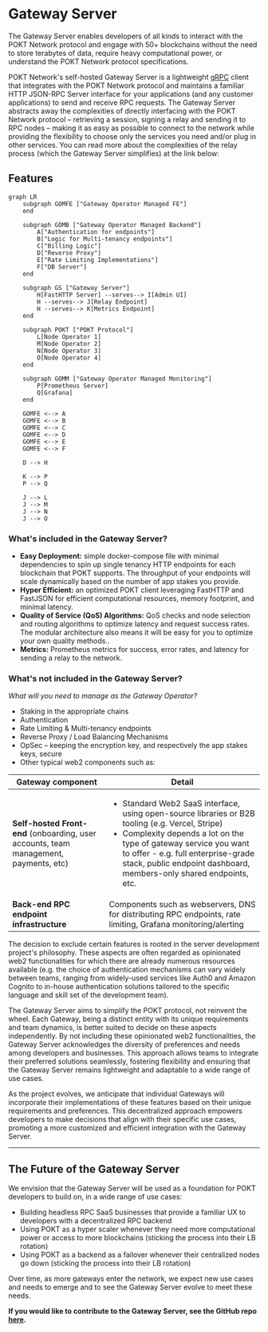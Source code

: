 # Gateway Server

The Gateway Server enables developers of all kinds to interact with the POKT Network protocol and engage with 50+ blockchains without the need to store terabytes of data, require heavy computational power, or understand the POKT Network protocol specifications.

POKT Network's self-hosted Gateway Server is a lightweight [gRPC](https://grpc.io) client that integrates with the POKT Network protocol and maintains a familiar HTTP JSON-RPC Server interface for your applications (and any customer applications) to send and receive RPC requests. The Gateway Server abstracts away the complexities of directly interfacing with the POKT Network protocol – retrieving a session, signing a relay and sending it to RPC nodes – making it as easy as possible to connect to the network while providing the flexibility to choose only the services you need and/or plug in other services. You can read more about the complexities of the relay process (which the Gateway Server simplifies) at the link below:

## Features



```mermaid
graph LR
    subgraph GOMFE ["Gateway Operator Managed FE"]
    end

    subgraph GOMB ["Gateway Operator Managed Backend"]
        A["Authentication for endpoints"]
        B["Logic for Multi-tenancy endpoints"]
        C["Billing Logic"]
        D["Reverse Proxy"]
        E["Rate Limiting Implementations"]
        F["DB Server"]
    end

    subgraph GS ["Gateway Server"]
        H[FastHTTP Server] --serves--> I[Admin UI]
        H --serves--> J[Relay Endpoint]
        H --serves--> K[Metrics Endpoint]
    end

    subgraph POKT ["POKT Protocol"]
        L[Node Operator 1]
        M[Node Operator 2]
        N[Node Operator 3]
        O[Node Operator 4]
    end

    subgraph GOMM ["Gateway Operator Managed Monitoring"]
        P[Prometheus Server]
        Q[Grafana]
    end

    GOMFE <--> A
    GOMFE <--> B
    GOMFE <--> C
    GOMFE <--> D
    GOMFE <--> E
    GOMFE <--> F

    D --> H

    K --> P
    P --> Q

    J --> L
    J --> M
    J --> N
    J --> O
```

### What's included in the Gateway Server?

* **Easy Deployment:** simple docker-compose file with minimal dependencies to spin up single tenancy HTTP endpoints for each blockchain that POKT supports. The throughput of your endpoints will scale dynamically based on the number of app stakes you provide.
* **Hyper Efficient:** an optimized POKT client leveraging FastHTTP and FastJSON for efficient computational resources, memory footprint, and minimal latency.
* **Quality of Service (QoS) Algorithms:** QoS checks and node selection and routing algorithms to optimize latency and request success rates. The modular architecture also means it will be easy for you to optimize your own quality methods..
* **Metrics:** Prometheus metrics for success, error rates, and latency for sending a relay to the network.

### What's not included in the Gateway Server?&#x20;

_What will you need to manage as the Gateway Operator?_

* Staking in the appropriate chains
* Authentication
* Rate Limiting & Multi-tenancy endpoints
* Reverse Proxy / Load Balancing Mechanisms
* OpSec – keeping the encryption key, and respectively the app stakes keys, secure
* Other typical web2 components such as:

| Gateway component                                                                     | Detail                                                                                                                                                                                                                                                                                                |
| ------------------------------------------------------------------------------------- | ----------------------------------------------------------------------------------------------------------------------------------------------------------------------------------------------------------------------------------------------------------------------------------------------------- |
| **Self-hosted Front-end** (onboarding, user accounts, team management, payments, etc) | <ul><li>Standard Web2 SaaS interface, using open-source libraries or B2B tooling (e.g. Vercel, Stripe)</li><li>Complexity depends a lot on the type of gateway service you want to offer - e.g. full enterprise-grade stack, public endpoint dashboard, members-only shared endpoints, etc.</li></ul> |
| **Back-end RPC endpoint infrastructure**                                              | Components such as webservers, DNS for distributing RPC endpoints, rate limiting, Grafana monitoring/alerting                                                                                                                                                                                         |

The decision to exclude certain features is rooted in the server development project's philosophy. These aspects are often regarded as opinionated web2 functionalities for which there are already numerous resources available (e.g. the choice of authentication mechanisms can vary widely between teams, ranging from widely-used services like Auth0 and Amazon Cognito to in-house authentication solutions tailored to the specific language and skill set of the development team).

The Gateway Server aims to simplify the POKT protocol, not reinvent the wheel. Each Gateway, being a distinct entity with its unique requirements and team dynamics, is better suited to decide on these aspects independently. By not including these opinionated web2 functionalities, the Gateway Server acknowledges the diversity of preferences and needs among developers and businesses. This approach allows teams to integrate their preferred solutions seamlessly, fostering flexibility and ensuring that the Gateway Server remains lightweight and adaptable to a wide range of use cases.

As the project evolves, we anticipate that individual Gateways will incorporate their implementations of these features based on their unique requirements and preferences. This decentralized approach empowers developers to make decisions that align with their specific use cases, promoting a more customized and efficient integration with the Gateway Server.

***

## The Future of the Gateway Server

We envision that the Gateway Server will be used as a foundation for POKT developers to build on, in a wide range of use cases:

* Building headless RPC SaaS businesses that provide a familiar UX to developers with a decentralized RPC backend
* Using POKT as a hyper scaler whenever they need more computational power or access to more blockchains (sticking the process into their LB rotation)
* Using POKT as a backend as a failover whenever their centralized nodes go down (sticking the process into their LB rotation)

Over time, as more gateways enter the network, we expect new use cases and needs to emerge and to see the Gateway Server evolve to meet these needs.&#x20;

**If you would like to contribute to the Gateway Server, see the GitHub repo** [**here**](https://github.com/pokt-network/gateway-server)**.**
